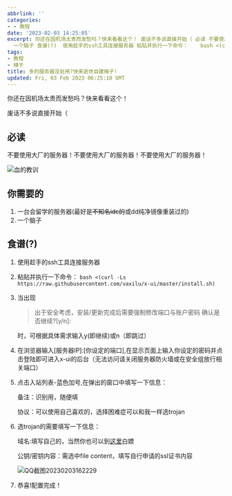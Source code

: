 ```yaml
---
abbrlink: ''
categories:
- - 教程
date: '2023-02-03 14:25:05'
excerpt: 你还在因机场太贵而发愁吗？快来看看这个！ 废话不多说直接开始（ 必读 不要使用大厂的服务器！不要使用大厂的服务器！不要使用大厂的服务器！ 你需要的  一台会留学的服务器(最好是~~不知名idc的~~或dd纯净镜像重装过的)
  一个脑子 食谱(?)  使用趁手的ssh工具连接服务器 粘贴并执行一下命令：    bash <(curl -Ls https://raw.githubusercontent....
tags:
- 教程
- 梯子
title: 多的服务器没处用?快来逝世自建梯子!
updated: Fri, 03 Feb 2023 06:25:10 GMT
---
```

你还在因机场太贵而发愁吗？快来看看这个！

废话不多说直接开始（

## 必读

不要使用大厂的服务器！不要使用大厂的服务器！不要使用大厂的服务器！

![血的教训](https://cdn.staticaly.com/gh/laobinghu/pic_bed@main/血的教训.webp)

## 你需要的

1. 一台会留学的服务器(最好是~~不知名idc的~~或dd纯净镜像重装过的)
2. 一个脑子

## 食谱(?)

1. 使用趁手的ssh工具连接服务器
2. 粘贴并执行一下命令：
   `bash <(curl -Ls https://raw.githubusercontent.com/vaxilu/x-ui/master/install.sh)`
3. 当出现

   > 出于安全考虑，安装/更新完成后需要强制修改端口与账户密码
   > 确认是否继续?[y/n]:
   >

   时，可根据具体需求输入y(即继续)或n（即跳过）
4. 在浏览器输入[服务器IP]:[你设定的端口],在显示页面上输入你设定的密码并点击登陆即可进入x-ui的后台（无法访问请关闭服务器防火墙或在安全组放行相关端口）
5. 点击入站列表-蓝色加号,在弹出的窗口中填写一下信息：

   备注：识别用，随便填

   协议：可以使用自己喜欢的，选择困难症可以和我一样选trojan
6. 选trojan的需要填写一下信息：

   域名:填写自己的，当然你也可以到[这里](https://二级域名.ink)白嫖

   公钥/密钥内容：需选中file content，填写自行申请的ssl证书内容

   ![QQ截图20230203162229](https://cdn.staticaly.com/gh/laobinghu/pic_bed@main/QQ截图20230203162229.webp)
7. 恭喜!配置完成！
